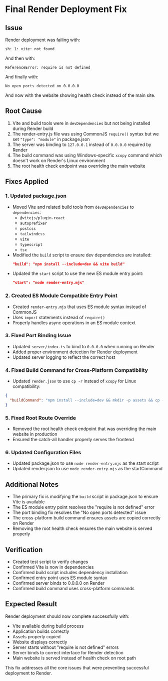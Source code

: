 # Final Render Deployment Fix

## Issue
Render deployment was failing with:
```
sh: 1: vite: not found
```

And then with:
```
ReferenceError: require is not defined
```

And finally with:
```
No open ports detected on 0.0.0.0
```

And now with the website showing health check instead of the main site.

## Root Cause
1. Vite and build tools were in `devDependencies` but not being installed during Render build
2. The render-entry.js file was using CommonJS `require()` syntax but we set `"type": "module"` in package.json
3. The server was binding to `127.0.0.1` instead of `0.0.0.0` required by Render
4. The build command was using Windows-specific `xcopy` command which doesn't work on Render's Linux environment
5. The root health check endpoint was overriding the main website

## Fixes Applied

### 1. Updated package.json
- Moved Vite and related build tools from `devDependencies` to `dependencies`:
  - `@vitejs/plugin-react`
  - `autoprefixer`
  - `postcss`
  - `tailwindcss`
  - `vite`
  - `typescript`
  - `tsx`
- Modified the `build` script to ensure dev dependencies are installed:
  ```json
  "build": "npm install --include=dev && vite build"
  ```
- Updated the `start` script to use the new ES module entry point:
  ```json
  "start": "node render-entry.mjs"
  ```

### 2. Created ES Module Compatible Entry Point
- Created `render-entry.mjs` that uses ES module syntax instead of CommonJS
- Uses `import` statements instead of `require()`
- Properly handles async operations in an ES module context

### 3. Fixed Port Binding Issue
- Updated `server/index.ts` to bind to `0.0.0.0` when running on Render
- Added proper environment detection for Render deployment
- Updated server logging to reflect the correct host

### 4. Fixed Build Command for Cross-Platform Compatibility
- Updated `render.json` to use `cp -r` instead of `xcopy` for Linux compatibility:
```json
{
  "buildCommand": "npm install --include=dev && mkdir -p assets && cp -r client/public/assets/* assets/ && npm run build"
}
```

### 5. Fixed Root Route Override
- Removed the root health check endpoint that was overriding the main website in production
- Ensured the catch-all handler properly serves the frontend

### 6. Updated Configuration Files
- Updated package.json to use `node render-entry.mjs` as the start script
- Updated render.json to use `node render-entry.mjs` as the startCommand

## Additional Notes
- The primary fix is modifying the `build` script in package.json to ensure Vite is available
- The ES module entry point resolves the "require is not defined" error
- The port binding fix resolves the "No open ports detected" issue
- The cross-platform build command ensures assets are copied correctly on Render
- Removing the root health check ensures the main website is served properly

## Verification
- Created test script to verify changes
- Confirmed Vite is now in dependencies
- Confirmed build script includes dependency installation
- Confirmed entry point uses ES module syntax
- Confirmed server binds to 0.0.0.0 on Render
- Confirmed build command uses cross-platform commands

## Expected Result
Render deployment should now complete successfully with:
- Vite available during build process
- Application builds correctly
- Assets properly copied
- Website displays correctly
- Server starts without "require is not defined" errors
- Server binds to correct interface for Render detection
- Main website is served instead of health check on root path

This fix addresses all the core issues that were preventing successful deployment to Render.